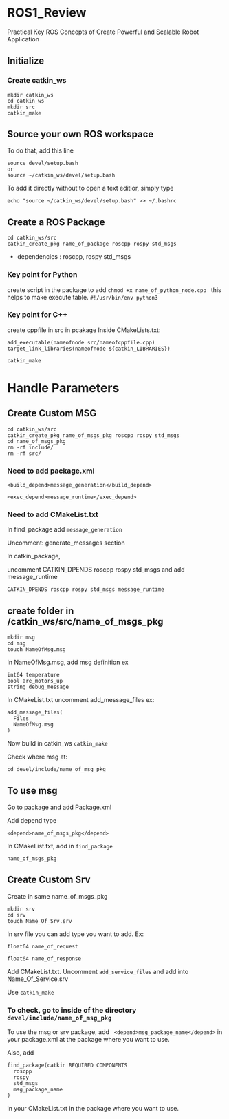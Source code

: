 # ROS1_Review
Practical Key ROS Concepts of Create Powerful and Scalable Robot Application

## Initialize
### Create catkin_ws
```
mkdir catkin_ws
cd catkin_ws
mkdir src
catkin_make
```

## Source your own ROS workspace
To do that, add this line
```
source devel/setup.bash
or
source ~/catkin_ws/devel/setup.bash
```
To add it directly without to open a text editior, simply type 

`echo "source ~/catkin_ws/devel/setup.bash" >> ~/.bashrc`

## Create a ROS Package
```
cd catkin_ws/src
catkin_create_pkg name_of_package roscpp rospy std_msgs
```
* dependencies : roscpp, rospy std_msgs


### Key point for Python
create script in the package to add
`chmod +x name_of_python_node.cpp `
this helps to make execute table.
`#!/usr/bin/env python3`

### Key point for C++
create cppfile in src in pcakage
Inside CMakeLists.txt:
```
add_executable(nameofnode src/nameofcppfile.cpp)
target_link_libraries(nameofnode ${catkin_LIBRARIES})
```
`catkin_make`

# Handle Parameters
## Create Custom MSG
```
cd catkin_ws/src
catkin_create_pkg name_of_msgs_pkg roscpp rospy std_msgs
cd name_of_msgs_pkg
rm -rf include/
rm -rf src/
```
### Need to add package.xml

`<build_depend>message_generation</build_depend>`

`<exec_depend>message_runtime</exec_depend>`

### Need to add CMakeList.txt
In find_package add
`message_generation`

Uncomment:
generate_messages section

In catkin_package,

uncomment CATKIN_DPENDS roscpp rospy std_msgs
and add message_runtime

`CATKIN_DPENDS roscpp rospy std_msgs message_runtime`

## create folder in /catkin_ws/src/name_of_msgs_pkg
```
mkdir msg
cd msg
touch NameOfMsg.msg
```

In NameOfMsg.msg, add msg definition
ex
```
int64 temperature
bool are_motors_up
string debug_message
```

In CMakeList.txt uncomment add_message_files
ex:
```
add_message_files(
  Files
  NameOfMsg.msg
)
```

Now build in catkin_ws
`catkin_make`

Check where msg at:
```
cd devel/include/name_of_msg_pkg
```

## To use msg
Go to package and add Package.xml

Add depend type
```
<depend>name_of_msgs_pkg</depend>
```

In CMakeList.txt, add in `find_package`
```
name_of_msgs_pkg
```

## Create Custom Srv
Create in same name_of_msgs_pkg
```
mkdir srv
cd srv
touch Name_Of_Srv.srv
```

In srv file you can add type you want to add. Ex:
```
float64 name_of_request
---
float64 name_of_response
```

Add CMakeList.txt. Uncomment `add_service_files` and add into Name_Of_Service.srv

Use `catkin_make`

### To check, go to inside of the directory `devel/include/name_of_msg_pkg`

To use the msg or srv package, add  ` <depend>msg_package_name</depend>` in your package.xml at the package where you want to use.

Also, add 
```
find_package(catkin REQUIRED COMPONENTS
  roscpp
  rospy
  std_msgs
  msg_package_name
)

```
in your CMakeList.txt in the package where you want to use.

